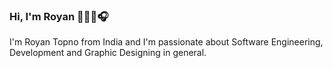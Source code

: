### Hi, I'm Royan 🙋🏾‍♂️🎧

I'm Royan Topno from India and I'm passionate about Software Engineering, Development and Graphic Designing in general.
<!--
**P00P-head/P00P-head** is a ✨ _special_ ✨ repository because its `README.md` (this file) appears on your GitHub profile.

Here are some ideas to get you started:

- 🔭 I’m currently working on ...
- 🌱 I’m currently learning ...
- 👯 I’m looking to collaborate on ...
- 🤔 I’m looking for help with ...
- 💬 Ask me about ...
- 📫 How to reach me: ...
- 😄 Pronouns: ...
- ⚡ Fun fact: ...
-->
